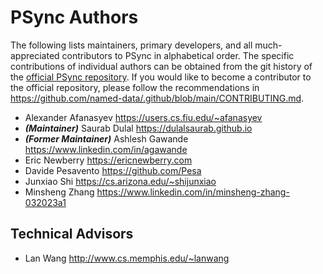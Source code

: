 # PSync Authors

The following lists maintainers, primary developers, and all much-appreciated contributors to PSync in alphabetical order.
The specific contributions of individual authors can be obtained from the git history of the [official PSync repository](https://github.com/named-data/PSync).
If you would like to become a contributor to the official repository, please follow the recommendations in <https://github.com/named-data/.github/blob/main/CONTRIBUTING.md>.

* Alexander Afanasyev <https://users.cs.fiu.edu/~afanasyev>
* ***(Maintainer)*** Saurab Dulal <https://dulalsaurab.github.io>
* ***(Former Maintainer)*** Ashlesh Gawande <https://www.linkedin.com/in/agawande>
* Eric Newberry <https://ericnewberry.com>
* Davide Pesavento <https://github.com/Pesa>
* Junxiao Shi <https://cs.arizona.edu/~shijunxiao>
* Minsheng Zhang <https://www.linkedin.com/in/minsheng-zhang-032023a1>

## Technical Advisors

* Lan Wang <http://www.cs.memphis.edu/~lanwang>
